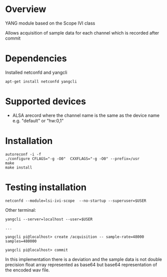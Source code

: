 # Overview

YANG module based on the Scope IVI class

Allows acquisition of sample data for each channel which is recorded after commit


# Dependencies
Installed netconfd and yangcli
```
apt-get install netconfd yangcli
```

# Supported devices
* ALSA arecord where the channel name is the same as the device name e.g. "default" or "hw:0,1"


# Installation
```
autoreconf -i -f
./configure CFLAGS="-g -O0"  CXXFLAGS="-g -O0" --prefix=/usr
make
make install
```

# Testing installation
```
netconfd --module=lsi-ivi-scope  --no-startup --superuser=$USER
```

Other terminal:
```
yangcli --server=localhost --user=$USER

...

yangcli pi@localhost> create /acquisition -- sample-rate=48000 samples=480000

yangcli pi@localhost> commit

```

In this implementation there is a deviation and the sample data is not double precision float array represented as base64 but base64 representation of the encoded wav file.
